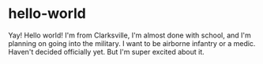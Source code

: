# hello-world
Yay! Hello world!
I'm from Clarksville, I'm almost done with school, and I'm planning on going into the military.
I want to be airborne infantry or a medic. Haven't decided officially yet. But I'm super excited about it.
